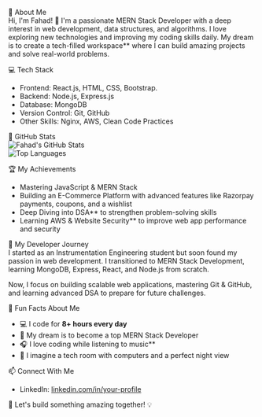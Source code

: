  🌟 About Me  
Hi, I'm Fahad! 👋 I'm a passionate MERN Stack Developer with a deep interest in web development, data structures, and algorithms. I love exploring new technologies and improving my coding skills daily. My dream is to create a tech-filled workspace** where I can build amazing projects and solve real-world problems.  



 💻 Tech Stack  
- Frontend: React.js, HTML, CSS, Bootstrap.
- Backend: Node.js, Express.js  
- Database: MongoDB  
- Version Control: Git, GitHub  
- Other Skills: Nginx, AWS, Clean Code Practices  



 🚀 GitHub Stats  
![Fahad's GitHub Stats](https://github-readme-stats.vercel.app/api?username=fahadrahmanch&show_icons=true&theme=radical)  
![Top Languages](https://github-readme-stats.vercel.app/api/top-langs/?username=fahadrahmanch&layout=compact&theme=radical)  



 🏆 My Achievements  
- Mastering JavaScript & MERN Stack
- Building an E-Commerce Platform with advanced features like Razorpay payments, coupons, and a wishlist  
- Deep Diving into DSA** to strengthen problem-solving skills  
- Learning AWS & Website Security** to improve web app performance and security  

 📖 My Developer Journey  
I started as an Instrumentation Engineering student but soon found my passion in web development. I transitioned to MERN Stack Development, learning MongoDB, Express, React, and Node.js from scratch.  

Now, I focus on building scalable web applications, mastering Git & GitHub, and learning advanced DSA to prepare for future challenges.  

🎉 Fun Facts About Me  
- 💻 I code for **8+ hours every day**  
- 🚀 My dream is to become a top MERN Stack Developer
- 🎧 I love coding while listening to music**  
- 🌙 I imagine a tech room with computers and a perfect night view 

📫 Connect With Me   
- LinkedIn: [linkedin.com/in/your-profile]([https://linkedin.com/in/fahadrahmanch](https://www.linkedin.com/in/fahad-rahman-ch-225195317/))  

🚀 Let's build something amazing together! 💡  
